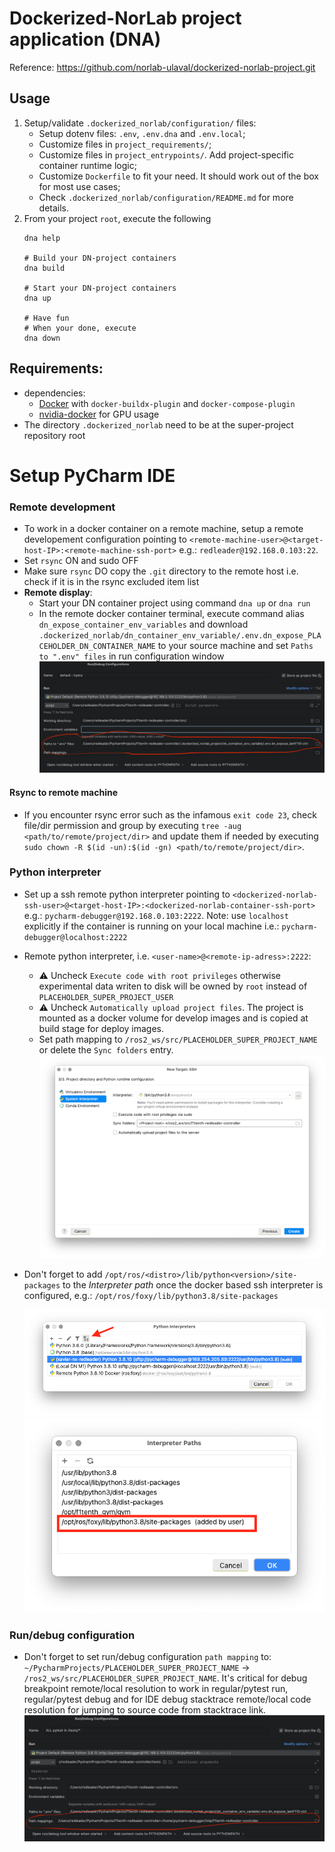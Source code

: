 # Dockerized-NorLab project application (DNA)
Reference: https://github.com/norlab-ulaval/dockerized-norlab-project.git

## Usage

1. Setup/validate `.dockerized_norlab/configuration/` files: 
   - Setup dotenv files: `.env`, `.env.dna` and `.env.local`;
   - Customize files in `project_requirements/`;
   - Customize files in `project_entrypoints/`. Add
      project-specific container runtime logic;
   - Customize `Dockerfile` to fit your need. It should work out of the box for most use cases;
   - Check `.dockerized_norlab/configuration/README.md` for more details.
2. From your project `root`, execute the following
   ```shell
   dna help 
   
   # Build your DN-project containers 
   dna build 
   
   # Start your DN-project containers 
   dna up
   
   # Have fun
   # When your done, execute 
   dna down
   ```

## Requirements:

- dependencies:
    - [Docker](https://docs.docker.com/engine/install/ubuntu/#install-using-the-repository) with
      `docker-buildx-plugin` and `docker-compose-plugin`
    - [nvidia-docker](https://github.com/NVIDIA/nvidia-docker) for GPU usage
- The directory `.dockerized_norlab` need to be at the super-project repository root

# Setup PyCharm IDE

### Remote development
- To work in a docker container on a remote machine, setup a remote developement configuration pointing to `<remote-machine-user>@<target-host-IP>:<remote-machine-ssh-port>` e.g.: `redleader@192.168.0.103:22`.
- Set `rsync` ON and sudo OFF
- Make sure `rsync` DO copy the `.git` directory to the remote host i.e. check if it is in the rsync excluded item list 
- **Remote display**:
  - Start your DN container project using command `dna up` or `dna run`
  - In the remote docker container terminal, execute command alias `dn_expose_container_env_variables` and download `.dockerized_norlab/dn_container_env_variable/.env.dn_expose_PLACEHOLDER_DN_CONTAINER_NAME`  to your source machine
   and set `Paths to ".env" files` in run configuration window 
    ![set_interpreter_env.png](visual/set_run_config_env.png)

#### Rsync to remote machine
- If you encounter rsync error such as the infamous `exit code 23`, check file/dir permission and group by executing `tree -aug <path/to/remote/project/dir>` and update them if needed by executing `sudo chown -R $(id -un):$(id -gn) <path/to/remote/project/dir>`. 

### Python interpreter
- Set up a ssh remote python interpreter pointing to `<dockerized-norlab-ssh-user>@<target-host-IP>:<dockerized-norlab-container-ssh-port>` e.g.: `pycharm-debugger@192.168.0.103:2222`. Note: use `localhost` explicitly if the container is running on your local machine i.e.: `pycharm-debugger@localhost:2222`
- Remote python interpreter, i.e. `<user-name>@<remote-ip-adress>:2222`:
  - ⚠️ Uncheck `Execute code with root privileges` otherwise experimental data writen to disk will be owned by `root` instead of `PLACEHOLDER_SUPER_PROJECT_USER`
  - ⚠️ Uncheck `Automatically upload project files`. The project is mounted as a docker volume for develop images and is copied at build stage for deploy images.
  - Set path mapping to `/ros2_ws/src/PLACEHOLDER_SUPER_PROJECT_NAME` or delete the `Sync folders` entry.
  ![python_interpreter_final_setup.png](visual/python_interpreter_final_setup.png)
- Don't forget to add `/opt/ros/<distro>/lib/python<version>/site-packages` to the _Interpreter
  path_ once the docker based ssh interpreter is configured,
  e.g.: `/opt/ros/foxy/lib/python3.8/site-packages`

  ![python_interpreter.png](visual/python_interpreter.png)
  ![interpreter_path.png](visual/interpreter_path.png)

### Run/debug configuration 

- Don't forget to set run/debug configuration `path mapping` to: `~/PycharmProjects/PLACEHOLDER_SUPER_PROJECT_NAME` -> `/ros2_ws/src/PLACEHOLDER_SUPER_PROJECT_NAME`. It's critical for debug breakpoint remote/local resolution to work in regular/pytest run, regular/pytest debug and for IDE debug stacktrace remote/local code resolution for jumping to source code from stacktrace link.
  ![img.png](visual/run_config_panel.png)
